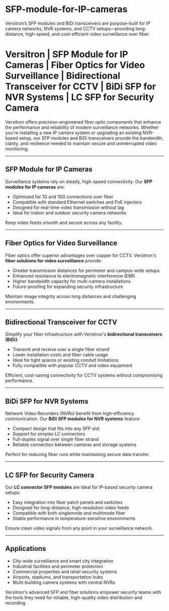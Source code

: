 # SFP-module-for-IP-cameras
Versitron’s SFP modules and BiDi transceivers are purpose-built for IP camera networks, NVR systems, and CCTV setups—providing long-distance, high-speed, and cost-efficient video surveillance over fiber.

# Versitron | SFP Module for IP Cameras | Fiber Optics for Video Surveillance | Bidirectional Transceiver for CCTV | BiDi SFP for NVR Systems | LC SFP for Security Camera

Versitron offers precision-engineered fiber optic components that enhance the performance and reliability of modern surveillance networks. Whether you're installing a new IP camera system or upgrading an existing NVR-based setup, our SFP modules and BiDi transceivers provide the bandwidth, clarity, and resilience needed to maintain secure and uninterrupted video monitoring.

---

## SFP Module for IP Cameras

Surveillance systems rely on steady, high-speed connectivity. Our **SFP modules for IP cameras** are:

- Optimized for 1G and 10G connections over fiber  
- Compatible with standard Ethernet switches and PoE injectors  
- Designed for real-time video transmission without lag  
- Ideal for indoor and outdoor security camera networks  

Keep video feeds smooth and secure across any facility.

---

## Fiber Optics for Video Surveillance

Fiber optics offer superior advantages over copper for CCTV. Versitron's **fiber solutions for video surveillance** provide:

- Greater transmission distances for perimeter and campus-wide setups  
- Enhanced resistance to electromagnetic interference (EMI)  
- Higher bandwidth capacity for multi-camera installations  
- Future-proofing for expanding security infrastructure  

Maintain image integrity across long distances and challenging environments.

---

## Bidirectional Transceiver for CCTV

Simplify your fiber infrastructure with Versitron's **bidirectional transceivers (BiDi)**:

- Transmit and receive over a single fiber strand  
- Lower installation costs and fiber cable usage  
- Ideal for tight spaces or existing conduit limitations  
- Fully compatible with popular CCTV and video equipment  

Efficient, cost-saving connectivity for CCTV systems without compromising performance.

---

## BiDi SFP for NVR Systems

Network Video Recorders (NVRs) benefit from high-efficiency communication. Our **BiDi SFP modules for NVR systems** feature:

- Compact design that fits into any SFP slot  
- Support for simplex LC connectors  
- Full-duplex signal over single fiber strand  
- Reliable connection between cameras and storage systems  

Perfect for reducing fiber runs while maintaining secure data transfer.

---

## LC SFP for Security Camera

Our **LC connector SFP modules** are ideal for IP-based security camera setups:

- Easy integration into fiber patch panels and switches  
- Designed for long-distance, high-resolution video feeds  
- Compatible with both singlemode and multimode fiber  
- Stable performance in temperature-sensitive environments  

Ensure clean video signals from any point in your surveillance network.

---

## Applications

- City-wide surveillance and smart city integration  
- Industrial facilities and perimeter protection  
- Commercial properties and retail security systems  
- Airports, stadiums, and transportation hubs  
- Multi-building camera systems with central NVRs  

Versitron's advanced SFP and fiber solutions empower security teams with the tools they need for reliable, high-quality video distribution and recording.

